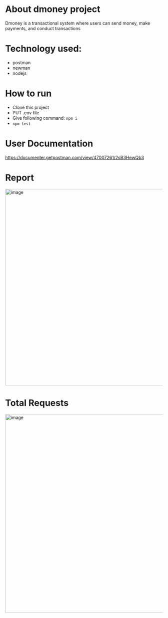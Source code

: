 # About dmoney project
Dmoney is a transactional system where users can send money, make payments, and conduct transactions

# Technology used:
- postman
- newman
- nodejs

# How to run
- Clone this project
- PUT .env file 
- Give following command: ``` npm i ```
- ``` npm test ```

# User Documentation
https://documenter.getpostman.com/view/47007261/2sB3HewQb3

# Report
<img width="621" height="627" alt="image" src="https://github.com/user-attachments/assets/b88e1374-e187-4cce-8596-db352ee4e7fa" />

# Total Requests
<img width="833" height="634" alt="image" src="https://github.com/user-attachments/assets/70d1f10e-e03a-4673-b152-710b7a1ced1c" />



